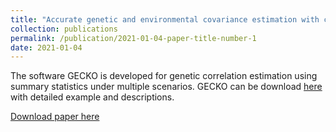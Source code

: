 ```yaml
---
title: "Accurate genetic and environmental covariance estimation with composite likelihood in genome-wide association studies"
collection: publications
permalink: /publication/2021-01-04-paper-title-number-1
date: 2021-01-04
---
```

The software GECKO is developed for genetic correlation estimation using summary statistics under multiple scenarios. GECKO can be download [here](https://github.com/borangao/GECKO) with detailed example and descriptions.

[Download paper here](https://journals.plos.org/plosgenetics/article?id=10.1371/journal.pgen.1009293)

